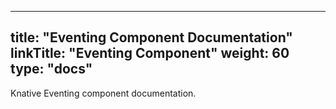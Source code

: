 
---
title: "Eventing Component Documentation"
linkTitle: "Eventing Component"
weight: 60
type: "docs"
---

Knative Eventing component documentation.
